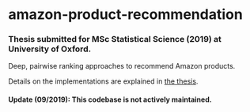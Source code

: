 # amazon-product-recommendation

### Thesis submitted for MSc Statistical Science (2019) at University of Oxford.

Deep, pairwise ranking approaches to recommend Amazon products.

Details on the implementations are explained in [the thesis](Deep%20Pairwise%20Ranking%20Approaches%20for%20Hybrid%20Recommender%20Systems.pdf).

#### **Update (09/2019)**: This codebase is not actively maintained. 